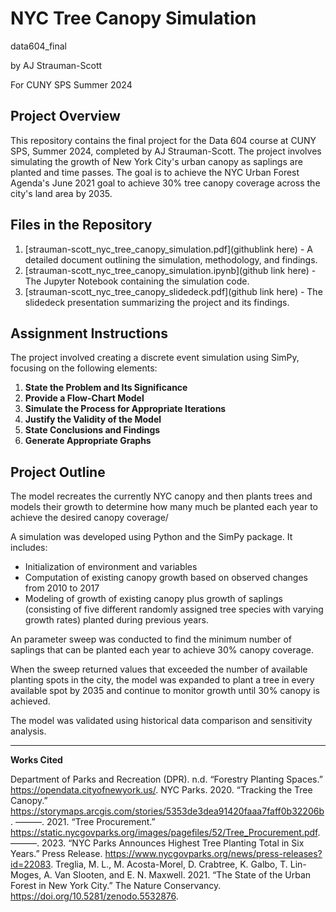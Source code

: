 # NYC Tree Canopy Simulation

data604_final

by AJ Strauman-Scott

For CUNY SPS Summer 2024

## Project Overview

This repository contains the final project for the Data 604 course at CUNY SPS, Summer 2024, completed by AJ Strauman-Scott. The project involves simulating the growth of New York City's urban canopy as saplings are planted and time passes. The goal is to achieve the NYC Urban Forest Agenda's June 2021 goal to achieve 30% tree canopy coverage across the city's land area by 2035.

## Files in the Repository

1. [strauman-scott_nyc_tree_canopy_simulation.pdf](githublink here) - A detailed document outlining the simulation, methodology, and findings.
2. [strauman-scott_nyc_tree_canopy_simulation.ipynb](github link here) - The Jupyter Notebook containing the simulation code.
3. [strauman-scott_nyc_tree_canopy_slidedeck.pdf](github link here) - The slidedeck presentation summarizing the project and its findings.

## Assignment Instructions

The project involved creating a discrete event simulation using SimPy, focusing on the following elements:

1. **State the Problem and Its Significance**
2. **Provide a Flow-Chart Model**
3. **Simulate the Process for Appropriate Iterations**
4. **Justify the Validity of the Model**
5. **State Conclusions and Findings**
6. **Generate Appropriate Graphs**

## Project Outline

The model recreates the currently NYC canopy and then plants trees and models their growth to determine how many much be planted each year to achieve the desired canopy coverage/

A simulation was developed using Python and the SimPy package. It includes:
- Initialization of environment and variables
- Computation of existing canopy growth based on observed changes from 2010 to 2017
- Modeling of growth of existing canopy plus growth of saplings (consisting of five different randomly assigned tree species with varying growth rates) planted during previous years.

An parameter sweep was conducted to find the minimum number of saplings that can be planted each year to achieve 30% canopy coverage. 

When the sweep returned values that exceeded the number of available planting spots in the city, the model was expanded to plant a tree in every available spot by 2035 and continue to monitor growth until 30% canopy is achieved.

The model was validated using historical data comparison and sensitivity analysis.

---

**Works Cited**

Department of Parks and Recreation (DPR). n.d. “Forestry Planting Spaces.” https://opendata.cityofnewyork.us/.
NYC Parks. 2020. “Tracking the Tree Canopy.” https://storymaps.arcgis.com/stories/5353de3dea91420faaa7faff0b32206b.
———. 2021. “Tree Procurement.” https://static.nycgovparks.org/images/pagefiles/52/Tree_Procurement.pdf.
———. 2023. “NYC Parks Announces Highest Tree Planting Total in Six Years.” Press Release. https://www.nycgovparks.org/news/press-releases?id=22083.
Treglia, M. L., M. Acosta-Morel, D. Crabtree, K. Galbo, T. Lin-Moges, A. Van Slooten, and E. N. Maxwell. 2021. “The State of the Urban Forest in New York City.” The Nature Conservancy. https://doi.org/10.5281/zenodo.5532876.